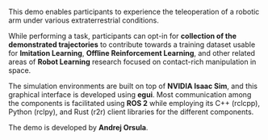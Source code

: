 This demo enables participants to experience the teleoperation of a robotic arm under various extraterrestrial conditions.

While performing a task, participants can opt-in for **collection of the demonstrated trajectories** to contribute towards a training dataset usable for **Imitation Learning**, **Offline Reinforcement Learning**, and other related areas of **Robot Learning** research focused on contact-rich manipulation in space.

The simulation environments are built on top of **NVIDIA Isaac Sim**, and this graphical interface is developed using **egui**. Most communication among the components is facilitated using **ROS 2** while employing its C++ (rclcpp), Python (rclpy), and Rust (r2r) client libraries for the different components.

The demo is developed by **Andrej Orsula**.
